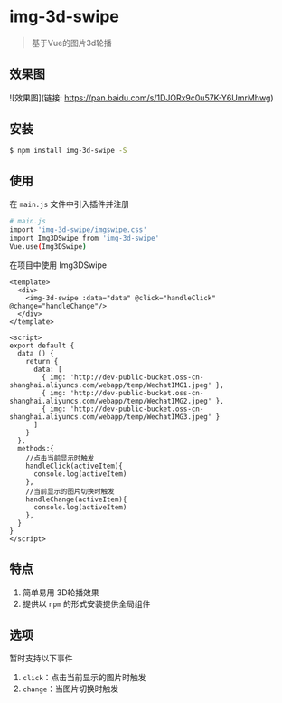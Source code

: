 # img-3d-swipe

> 基于Vue的图片3d轮播

## 效果图

![效果图](链接: https://pan.baidu.com/s/1DJORx9c0u57K-Y6UmrMhwg)

## 安装

``` bash
$ npm install img-3d-swipe -S
```
## 使用

在 `main.js` 文件中引入插件并注册

``` bash
# main.js
import 'img-3d-swipe/imgswipe.css'
import Img3DSwipe from 'img-3d-swipe'
Vue.use(Img3DSwipe)
```

在项目中使用 Img3DSwipe

```vue
<template>
  <div>
    <img-3d-swipe :data="data" @click="handleClick" @change="handleChange"/>
  </div>
</template>

<script>
export default {
  data () {
    return {
      data: [
        { img: 'http://dev-public-bucket.oss-cn-shanghai.aliyuncs.com/webapp/temp/WechatIMG1.jpeg' },
        { img: 'http://dev-public-bucket.oss-cn-shanghai.aliyuncs.com/webapp/temp/WechatIMG2.jpeg' },
        { img: 'http://dev-public-bucket.oss-cn-shanghai.aliyuncs.com/webapp/temp/WechatIMG3.jpeg' }
      ]
    }
  },
  methods:{
    //点击当前显示时触发
    handleClick(activeItem){
      console.log(activeItem)
    },
    //当前显示的图片切换时触发
    handleChange(activeItem){
      console.log(activeItem)
    },
  }
}
</script>
```

## 特点
1. 简单易用 3D轮播效果
2. 提供以 `npm` 的形式安装提供全局组件

## 选项
暂时支持以下事件
1. `click`：点击当前显示的图片时触发
2. `change`：当图片切换时触发

